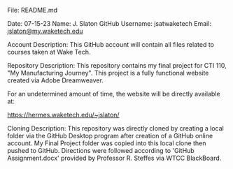 File: README.md

Date: 07-15-23
Name: J. Slaton
GitHub Username: jsatwaketech
Email: jslaton@my.waketech.edu

Account Description: This GitHub account will contain all files related to courses taken at Wake Tech.

Repository Description: This repository contains my final project for CTI 110, "My Manufacturing Journey". This project is a fully functional website created via Adobe Dreamweaver.

For an undetermined amount of time, the website will be directly available at:

https://hermes.waketech.edu/~jslaton/

Cloning Description: This repository was directly cloned by creating a local folder via the GitHub Desktop program after creation of a GitHub online account. My Final Project folder was copied into this local clone then pushed to GitHub. Directions were followed according to 'GitHub Assignment.docx' provided by Professor R. Steffes via WTCC BlackBoard.